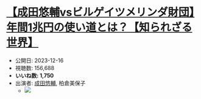 # [【成田悠輔vsビルゲイツメリンダ財団】年間1兆円の使い道とは？【知られざる世界】](https://www.youtube.com/watch?v=c4I01jQKGXI)
-   公開日: 2023-12-16
-   視聴数: 156,688
-   **いいね数: 1,750**
-   出演者: [成田悠輔](/rehacq_fan/people/成田悠輔 "wikilink"), 柏倉美保子
    - [![](https://img.youtube.com/vi/c4I01jQKGXI/hqdefault.jpg)](https://www.youtube.com/watch?v=c4I01jQKGXI)
